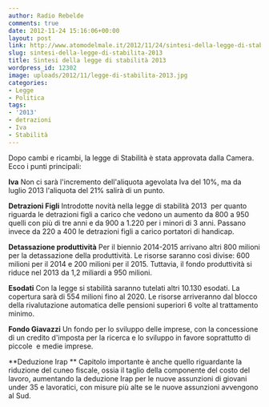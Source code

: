 ```yaml
---
author: Radio Rebelde
comments: true
date: 2012-11-24 15:16:06+00:00
layout: post
link: http://www.atomodelmale.it/2012/11/24/sintesi-della-legge-di-stabilita-2013/
slug: sintesi-della-legge-di-stabilita-2013
title: Sintesi della legge di stabilità 2013
wordpress_id: 12302
image: uploads/2012/11/legge-di-stabilita-2013.jpg
categories:
- Legge
- Politica
tags:
- '2013'
- detrazioni
- Iva
- Stabilità
---
```



Dopo cambi e ricambi, la legge di Stabilità è stata approvata dalla Camera. Ecco i punti principali:

**Iva**
Non ci sarà l'incremento dell'aliquota agevolata Iva del 10%, ma da luglio 2013 l'aliquota del 21% salirà di un punto.

**Detrazioni Figli**
Introdotte novità nella legge di stabilità 2013  per quanto riguarda le detrazioni figli a carico che vedono un aumento da 800 a 950 quelli con più di tre anni e da 900 a 1.220 per i minori di 3 anni. Passano invece da 220 a 400 le detrazioni figli a carico portatori di handicap.

**Detassazione produttività**
Per il biennio 2014-2015 arrivano altri 800 milioni per la detassazione della produttività. Le risorse saranno così divise: 600 milioni per il 2014 e 200 milioni per il 2015. Tuttavia, il fondo produttività si riduce nel 2013 da 1,2 miliardi a 950 milioni.

**Esodati**
Con la legge si stabilità saranno tutelati altri 10.130 esodati. La copertura sarà di 554 milioni fino al 2020. Le risorse arriveranno dal blocco della rivalutazione automatica delle pensioni superiori 6 volte al trattamento minimo.

**Fondo Giavazzi**
Un fondo per lo sviluppo delle imprese, con la concessione di un credito d'imposta per la ricerca e lo sviluppo in favore soprattutto di piccole  e medie imprese.

**Deduzione Irap **
Capitolo importante è anche quello riguardante la riduzione del cuneo fiscale, ossia il taglio della componente del costo del lavoro, aumentando la deduzione Irap per le nuove assunzioni di giovani under 35 e lavoratici, con misure più alte se le nuove assunzioni avvengono al Sud.
